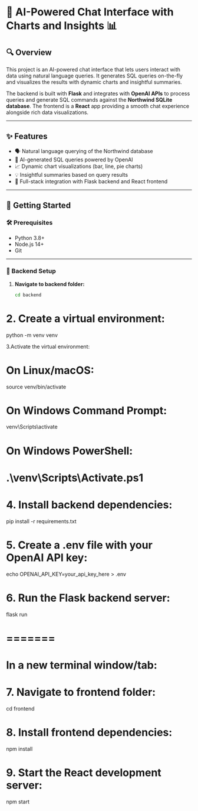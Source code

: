 # 🤖 AI-Powered Chat Interface with Charts and Insights 📊

## 🔍 Overview

This project is an AI-powered chat interface that lets users interact with data using natural language queries. It generates SQL queries on-the-fly and visualizes the results with dynamic charts and insightful summaries.

The backend is built with **Flask** and integrates with **OpenAI APIs** to process queries and generate SQL commands against the **Northwind SQLite database**. The frontend is a **React** app providing a smooth chat experience alongside rich data visualizations.

---

## ✨ Features

- 🗣️ Natural language querying of the Northwind database  
- 🤖 AI-generated SQL queries powered by OpenAI  
- 📈 Dynamic chart visualizations (bar, line, pie charts)  
- 💡 Insightful summaries based on query results  
- 🔄 Full-stack integration with Flask backend and React frontend  

---

## 🚀 Getting Started

### 🛠️ Prerequisites

- Python 3.8+  
- Node.js 14+  
- Git  

---

### 🐍 Backend Setup

1. **Navigate to backend folder:** 
   ```bash
   cd backend

# 2. **Create a virtual environment:**
python -m venv venv

 3.Activate the virtual environment:
 
# On Linux/macOS:
source venv/bin/activate
# On Windows Command Prompt:
venv\Scripts\activate
# On Windows PowerShell:
# .\venv\Scripts\Activate.ps1

# 4. Install backend dependencies:
pip install -r requirements.txt

# 5. Create a .env file with your OpenAI API key:
echo OPENAI_API_KEY=your_api_key_here > .env

# 6. Run the Flask backend server:
flask run

# =======

# In a new terminal window/tab:

# 7. Navigate to frontend folder:
cd frontend

# 8. Install frontend dependencies:
npm install

# 9. Start the React development server:
npm start
